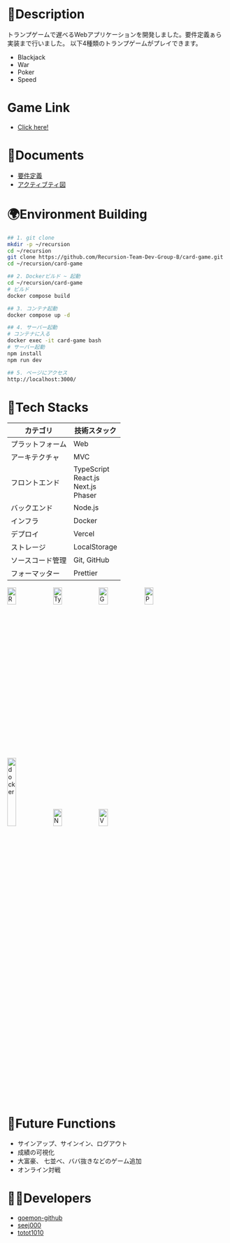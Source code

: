 # 📄Description

トランプゲームで遅べるWebアプリケーションを開発しました。要件定義ぁら実装まで行いました。
以下4種類のトランプゲームがプレイできます。
- Blackjack
- War
- Poker
- Speed

# Game Link
- [Click here!](https://card-game-theta-three.vercel.app/)

# 📙Documents

- [要件定義](https://github.com/Recursion-Team-Dev-Group-B/card-game/wiki/%E8%A6%81%E4%BB%B6%E5%AE%9A%E7%BE%A9)
- [アクティブティ図](https://github.com/Recursion-Team-Dev-Group-B/card-game/wiki/%E3%82%A2%E3%82%AF%E3%83%86%E3%82%A3%E3%83%93%E3%83%86%E3%82%A3%E5%9B%B3)

# 🌍Environment Building
```bash
## 1. git clone
mkdir -p ~/recursion
cd ~/recursion
git clone https://github.com/Recursion-Team-Dev-Group-B/card-game.git
cd ~/recursion/card-game

## 2. Dockerビルド ~ 起動
cd ~/recursion/card-game
# ビルド
docker compose build

## 3. コンテナ起動
docker compose up -d

## 4. サーバー起動
# コンテナに入る
docker exec -it card-game bash
# サーバー起動
npm install
npm run dev

## 5. ページにアクセス
http://localhost:3000/
```


# 🚀Tech Stacks

|カテゴリ | 技術スタック |
| --- | --- |
| プラットフォーム | Web |
| アーキテクチャ | MVC |
| フロントエンド | TypeScript <br> React.js<br> Next.js<br> Phaser| 
| バックエンド | Node.js |
| インフラ | Docker|
| デプロイ | Vercel|
| ストレージ | LocalStorage|
| ソースコード管理 | Git, GitHub|
| フォーマッター | Prettier|

<div>
<img src="https://cdn.discordapp.com/attachments/1180725363559637065/1200425033223381092/React-icon.svg.png?ex%253D65c621ee%2526is%253D65b3acee%2526hm%253D26c077b33e0a13fd3e7265023f5290c6c8257243b4f2aa6fd0b6e642e9b11e66%2526" height="10%" width="20%" alt="React"/>
<img src="https://cdn.discordapp.com/attachments/1180725363559637065/1200425032585859184/ts-logo-256.png?ex%253D65c621ee%2526is%253D65b3acee%2526hm%253D607424b01ec08bc252d51295e66e436892216bda6dc42af0f50776b58cc0815c%2526" height="10%" width="20%" alt="TypeScript"/>
<img src="https://cdn.discordapp.com/attachments/1180725363559637065/1200425032212553778/Go-Logo_Black.png?ex%253D65c621ee%2526is%253D65b3acee%2526hm%253D0853c97677d8ef8f5bfd21f0c9c2cc1f21354533f775294cb3c196d4bc15c457%2526" height="10%" width="20%" alt="Go"/>
<img src="https://cdn.discordapp.com/attachments/1180725363559637065/1200430113385357423/Phaser_Logo_Web_Quality.png?ex%253D65c626a9%2526is%253D65b3b1a9%2526hm%253D8dffae76b352ae186edfe56dbf6f0a0d7d8768a9cb04a639f0a0fb80f0f0c40c%2526" height="10%" width="20%" alt="Phaser"/>
<img src="https://cdn.discordapp.com/attachments/1180725363559637065/1200425031835058226/01-primary-blue-docker-logo.png?ex%253D65c621ee%2526is%253D65b3acee%2526hm%253Ded32910ae3970db9f3ddaaca8fa95cec020380dfccc716d759c651f5e2cde168%2526" 　height="10%" width="20%" alt="docker"/>
<img src="https://cdn.discordapp.com/attachments/1180725363559637065/1200425031415648286/nextjs-logotype-light-background.png?ex%253D65c621ee%2526is%253D65b3acee%2526hm%253D6f2ec4641c9b3ce8907c30a836094c0fe554228dba515f1206563d690b663a11%2526)" height="10%" width="20%" alt="Next.js"/>
<img src="https://cdn.discordapp.com/attachments/1180725363559637065/1200425030799065178/vercel-logotype-dark.png?ex%253D65c621ee%2526is%253D65b3acee%2526hm%253De254ab491b6b23748d4d36753c1e394411de00767efd2de7090891d71557d5c0%2526" height="10%" width="20%" alt="Vercel"/>
</div>


# 🤖Future Functions
- サインアップ、サインイン、ログアウト
- 成績の可視化
- 大富豪、 七並べ、ババ抜きなどのゲーム追加
- オンライン対戦

# 👦👩Developers
- [goemon-github](https://github.com/goemon-github)
- [seej000](https://github.com/seej000)
- [totot1010](https://github.com/totot1010)



